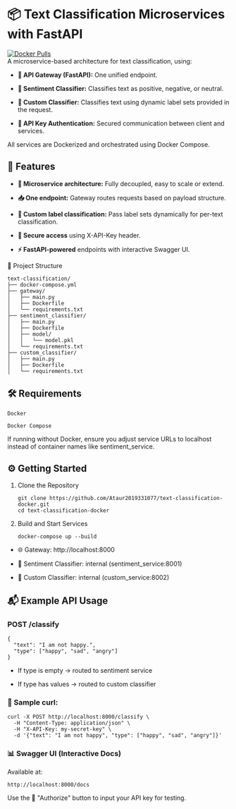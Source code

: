 # 📦 Text Classification Microservices with FastAPI
[![Docker Pulls](https://img.shields.io/docker/pulls/ataur077/text-classification-custom.svg)](https://hub.docker.com/r/ataur077/text-classification-custom)
<br>
A microservice-based architecture for text classification, using:

- **🔁 API Gateway (FastAPI):** One unified endpoint.

- **🎯 Sentiment Classifier:** Classifies text as positive, negative, or neutral.

- **🧠 Custom Classifier:** Classifies text using dynamic label sets provided in the request.

- **🔐 API Key Authentication:** Secured communication between client and services.

All services are Dockerized and orchestrated using Docker Compose.

## 🚀 Features
- **🧩 Microservice architecture:** Fully decoupled, easy to scale or extend.

- **📥 One endpoint:** Gateway routes requests based on payload structure.

- **🧠 Custom label classification:** Pass label sets dynamically for per-text classification.

- **🔐 Secure access** using X-API-Key header.

- **⚡ FastAPI-powered** endpoints with interactive Swagger UI.

📁 Project Structure
```
text-classification/
├── docker-compose.yml
├── gateway/
│   ├── main.py
│   ├── Dockerfile
│   └── requirements.txt
├── sentiment_classifier/
│   ├── main.py
│   ├── Dockerfile
│   ├── model/
│   │   └── model.pkl
│   └── requirements.txt
├── custom_classifier/
│   ├── main.py
│   ├── Dockerfile
│   └── requirements.txt
```
## 🛠️ Requirements
```
Docker

Docker Compose
```

If running without Docker, ensure you adjust service URLs to localhost instead of container names like sentiment_service.

## ⚙️ Getting Started
1. Clone the Repository
    ```
    git clone https://github.com/Ataur2019331077/text-classification-docker.git
    cd text-classification-docker
    ```
2. Build and Start Services
    ```
    docker-compose up --build
    ```
- 🌐 Gateway: http://localhost:8000

- 🔁 Sentiment Classifier: internal (sentiment_service:8001)

- 🧠 Custom Classifier: internal (custom_service:8002)



## 📬 Example API Usage
### POST /classify
```
{
  "text": "I am not happy.",
  "type": ["happy", "sad", "angry"]
}
```
- If type is empty → routed to sentiment service

- If type has values → routed to custom classifier

### 🧪 Sample curl:
```
curl -X POST http://localhost:8000/classify \
  -H "Content-Type: application/json" \
  -H "X-API-Key: my-secret-key" \
  -d '{"text": "I am not happy", "type": ["happy", "sad", "angry"]}'
  ```
### 📊 Swagger UI (Interactive Docs)
Available at:
```
http://localhost:8000/docs
```

Use the 🔐 "Authorize" button to input your API key for testing.
